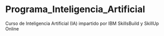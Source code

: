 # Programa_Inteligencia_Artificial
Curso de Inteligencia Artificial (IA) impartido por IBM SkillsBuild y SkillUp Online
